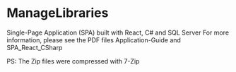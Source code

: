 # ManageLibraries
Single-Page Application (SPA) built with React, C# and SQL Server
For more information, please see the PDF files Application-Guide and SPA_React_CSharp

PS: The Zip files were compressed with 7-Zip
